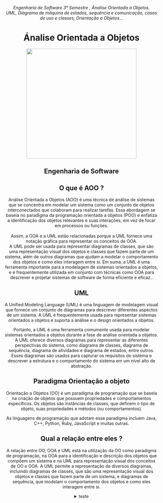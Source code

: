 <div align="center">
<i align="center" >Engenharia de Software 3° Semestre , Ánalise Orientada a Objetos. </i> <br>
<i align="center" >UML, Diagrama de máquina de estados, sequência e comunicação, casos de uso e classes, Orientação a Objetos...</i> 

<h1 align="center">Ánalise Orientada a Objetos</h1>
<div align="center">
<img width="360px"src="https://img.freepik.com/premium-vector/hi-tech-technological-background-with-hud-elements-futuristic-circle-interface-design-abstract-futuristic-template-abstract-space-model_122058-1119.jpg?w=1060" />
</div>

##
##
##
  
  <h2> Engenharia de Software </h2>

#### <h2> O que é AOO ? </h2>

Análise Orientada a Objetos (AOO) é uma técnica de análise de sistemas que
se concentra em modelar um sistema como um conjunto de objetos interconectados que
colaboram para realizar tarefas. Essa abordagem se baseia no paradigma da programação orientada a objetos (POO)
e enfatiza a identificação dos objetos relevantes e suas interações, em vez de focar em processos ou funções.   <br><br>
Assim, a OOA e a UML estão relacionadas porque a UML fornece uma notação gráfica para representar os conceitos de OOA.  
A UML pode ser usada para representar diagramas de classes, que são uma representação 
visual dos objetos e classes que fazem parte de um sistema, além de outros diagramas
que ajudam a modelar o comportamento dos objetos e como eles interagem entre si.
Em suma, a UML é uma ferramenta importante para a modelagem de sistemas
orientados a objetos, e é frequentemente utilizada em conjunto com técnicas
como OOA para descrever e projetar sistemas de software de forma eficiente e eficaz..

#### <h2> UML </h2>
A Unified Modeling Language (UML) é uma linguagem de modelagem visual que 
fornece um conjunto de diagramas para descrever diferentes aspectos de um sistema. 
A UML é frequentemente usada para representar sistemas orientados a objetos e suporta
a análise e o design orientados a objetos.

Portanto, a UML é uma ferramenta comumente usada para modelar sistemas orientados a objetos durante a fase de análise orientada a objetos. A UML oferece diversos diagramas para representar as diferentes perspectivas do sistema, como diagrama de classes, diagrama de sequência, diagrama de atividades e diagrama de estados, entre outros. Esses diagramas são usados para capturar os requisitos do sistema e descrever a estrutura e o comportamento do sistema em um nível alto de abstração.

#### <h2> Paradigma Orientação a objeto </h2>
Orientação a Objetos (OO) é um paradigma de programação que se baseia na
criação de objetos que possuem propriedades e comportamentos específicos.
Os objetos são instâncias de classes, que definem o tipo de objeto, suas
propriedades e métodos (ou comportamentos). <br>

As linguagens de programação que adotam esse paradigma incluem Java, C++, Python, Ruby, JavaScript e muitas outras.

#### <h2> Qual a relação entre eles ? </h2>
A relação entre OO, OOA e UML está na utilização da OO como paradigma de programação,
na OOA para a identificação e descrição dos objetos que compõem um sistema e na UML
para representação visual dos conceitos de OO e OOA. A UML permite a representação de
diversos diagramas, incluindo diagramas de classes, que são uma representação visual 
dos objetos e classes que fazem parte de um sistema, e diagramas de sequência, que 
modelam o comportamento dos objetos e como eles interagem entre si.

<details>
<summary> teste </summary><br><b>
blablablabla
</b></details>
